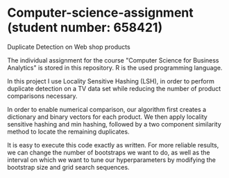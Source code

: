 # Computer-science-assignment (student number: 658421)
Duplicate Detection on Web shop products

The individual assignment for the course "Computer Science for Business Analytics" is stored in this repository. R is the used programming language.

In this project I use Locality Sensitive Hashing (LSH), in order to perform duplicate detection on a TV data set while reducing the number of product comparisons necessary. 

In order to enable numerical comparison, our algorithm first creates a dictionary and binary vectors for each product. We then apply locality sensitive hashing and min hashing, followed by a two component similarity method to locate the remaining duplicates.

It is easy to execute this code exactly as written. For more reliable results, we can change the number of bootstraps we want to do, as well as the interval on which we want to tune our hyperparameters by modifying the bootstrap size and grid search sequences.
